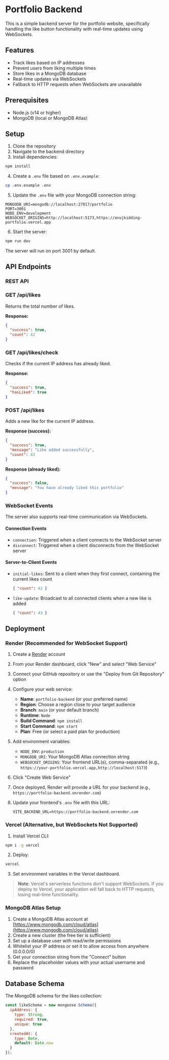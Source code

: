# Portfolio Backend

This is a simple backend server for the portfolio website, specifically handling the like button functionality with real-time updates using WebSockets.

## Features

- Track likes based on IP addresses
- Prevent users from liking multiple times
- Store likes in a MongoDB database
- Real-time updates via WebSockets
- Fallback to HTTP requests when WebSockets are unavailable

## Prerequisites

- Node.js (v14 or higher)
- MongoDB (local or MongoDB Atlas)

## Setup

1. Clone the repository
2. Navigate to the backend directory
3. Install dependencies:

```bash
npm install
```

4. Create a `.env` file based on `.env.example`:

```bash
cp .env.example .env
```

5. Update the `.env` file with your MongoDB connection string:

```
MONGODB_URI=mongodb://localhost:27017/portfolio
PORT=3001
NODE_ENV=development
WEBSOCKET_ORIGINS=http://localhost:5173,https://anujkidding-portfolio.vercel.app
```

6. Start the server:

```bash
npm run dev
```

The server will run on port 3001 by default.

## API Endpoints

### REST API

### GET /api/likes

Returns the total number of likes.

**Response:**

```json
{
  "success": true,
  "count": 42
}
```

### GET /api/likes/check

Checks if the current IP address has already liked.

**Response:**

```json
{
  "success": true,
  "hasLiked": true
}
```

### POST /api/likes

Adds a new like for the current IP address.

**Response (success):**

```json
{
  "success": true,
  "message": "Like added successfully",
  "count": 43
}
```

**Response (already liked):**

```json
{
  "success": false,
  "message": "You have already liked this portfolio"
}
```

### WebSocket Events

The server also supports real-time communication via WebSockets.

#### Connection Events

- `connection`: Triggered when a client connects to the WebSocket server
- `disconnect`: Triggered when a client disconnects from the WebSocket server

#### Server-to-Client Events

- `initial-likes`: Sent to a client when they first connect, containing the current likes count
  ```json
  { "count": 42 }
  ```

- `like-update`: Broadcast to all connected clients when a new like is added
  ```json
  { "count": 43 }
  ```

## Deployment

### Render (Recommended for WebSocket Support)

1. Create a [Render](https://render.com/) account

2. From your Render dashboard, click "New" and select "Web Service"

3. Connect your GitHub repository or use the "Deploy from Git Repository" option

4. Configure your web service:
   - **Name**: `portfolio-backend` (or your preferred name)
   - **Region**: Choose a region close to your target audience
   - **Branch**: `main` (or your default branch)
   - **Runtime**: `Node`
   - **Build Command**: `npm install`
   - **Start Command**: `npm start`
   - **Plan**: Free (or select a paid plan for production)

5. Add environment variables:
   - `NODE_ENV`: `production`
   - `MONGODB_URI`: Your MongoDB Atlas connection string
   - `WEBSOCKET_ORIGINS`: Your frontend URL(s), comma-separated (e.g., `https://your-portfolio.vercel.app,http://localhost:5173`)

6. Click "Create Web Service"

7. Once deployed, Render will provide a URL for your backend (e.g., `https://portfolio-backend.onrender.com`)

8. Update your frontend's `.env` file with this URL:
   ```
   VITE_BACKEND_URL=https://portfolio-backend.onrender.com
   ```

### Vercel (Alternative, but WebSockets Not Supported)

1. Install Vercel CLI:

```bash
npm i -g vercel
```

2. Deploy:

```bash
vercel
```

3. Set environment variables in the Vercel dashboard.

> **Note**: Vercel's serverless functions don't support WebSockets. If you deploy to Vercel, your application will fall back to HTTP requests, losing real-time functionality.

### MongoDB Atlas Setup

1. Create a MongoDB Atlas account at [https://www.mongodb.com/cloud/atlas](https://www.mongodb.com/cloud/atlas)
2. Create a new cluster (the free tier is sufficient)
3. Set up a database user with read/write permissions
4. Whitelist your IP address or set it to allow access from anywhere (0.0.0.0/0)
5. Get your connection string from the "Connect" button
6. Replace the placeholder values with your actual username and password

## Database Schema

The MongoDB schema for the likes collection:

```javascript
const likeSchema = new mongoose.Schema({
  ipAddress: {
    type: String,
    required: true,
    unique: true
  },
  createdAt: {
    type: Date,
    default: Date.now
  }
});
```
